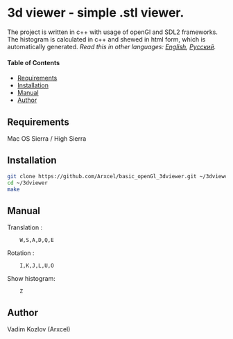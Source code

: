# 3d viewer - simple .stl viewer.
The project is written in c++ with usage of openGl and SDL2 frameworks. The histogram is calculated in c++ and shewed in html form, which is automatically generated.
*Read this in other languages: [English](README.md), [Русский](README-ru.md).*

#### Table of Contents

- [Requirements](#requirements)
- [Installation](#installation)
- [Manual](#manual)
- [Author](#author)

## Requirements

Mac OS Sierra / High Sierra

## Installation

```bash
git clone https://github.com/Arxcel/basic_openGl_3dviewer.git ~/3dviewer
cd ~/3dviewer
make
```

## Manual
Translation :
```
    W,S,A,D,Q,E
```
Rotation :
```
    I,K,J,L,U,O
```
Show histogram:
```
    Z
```
## Author

Vadim Kozlov (Arxcel)
